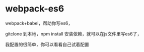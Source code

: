 # webpack-es6
webpack+babel，帮助你写es6，

gitclone 到本地，npm install  安装依赖，就可以在js文件里写es6了，

我配置的很简单，你可以看看自己试着配置
